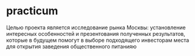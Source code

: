 # practicum
Целью проекта является исследование рынка Москвы: установление интересных особенностей и презентования полученных результатов, которые в будущем помогут в выборе подходящего инвесторам места для открытия заведения общественного питанияю

